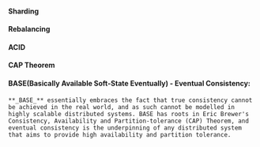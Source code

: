 #### Sharding ####
#### Rebalancing ####
#### ACID ####
#### CAP Theorem ####
#### BASE(Basically Available Soft-State Eventually) - Eventual Consistency: ####
    **_BASE_** essentially embraces the fact that true consistency cannot be achieved in the real world, and as such cannot be modelled in highly scalable distributed systems. BASE has roots in Eric Brewer's Consistency, Availability and Partition-tolerance (CAP) Theorem, and eventual consistency is the underpinning of any distributed system that aims to provide high availability and partition tolerance.